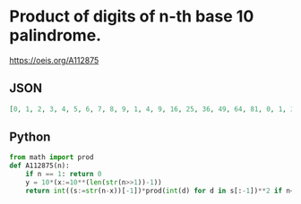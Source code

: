 # Product of digits of n\-th base 10 palindrome\.
https://oeis.org/A112875
## JSON
```JSON
[0, 1, 2, 3, 4, 5, 6, 7, 8, 9, 1, 4, 9, 16, 25, 36, 49, 64, 81, 0, 1, 2, 3, 4, 5, 6, 7, 8, 9, 0, 4, 8, 12, 16, 20, 24, 28, 32, 36, 0, 9, 18, 27, 36, 45, 54, 63, 72, 81, 0, 16, 32, 48, 64, 80, 96, 112, 128, 144, 0, 25, 50, 75, 100, 125, 150, 175, 200, 225, 0, 36, 72, 108, 144, 180, 216]
```
## Python
```Python
from math import prod
def A112875(n):
    if n == 1: return 0
    y = 10*(x:=10**(len(str(n>>1))-1))
    return int((s:=str(n-x))[-1])*prod(int(d) for d in s[:-1])**2 if n<x+y else prod(map(int,str(n-y)))**2 # _Chai Wah Wu_, Jun 14 2024
```
